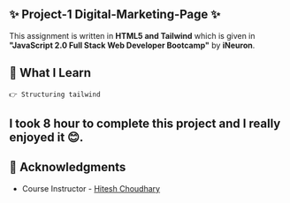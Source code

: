 <!-- ## 🔗Project 1 Link

https://project-4-live-link.netlify.app/ -->

## ✨ Project-1 Digital-Marketing-Page ✨

This assignment is written in **HTML5 and Tailwind** which is given in **"JavaScript 2.0 Full Stack Web Developer Bootcamp"** by **iNeuron**.


## 📌 What I Learn

    👉 Structuring tailwind

## I took 8 hour to complete this project and I really enjoyed it 😊.

## 📌 Acknowledgments

- Course Instructor - [Hitesh Choudhary](https://github.com/hiteshchoudhary)
